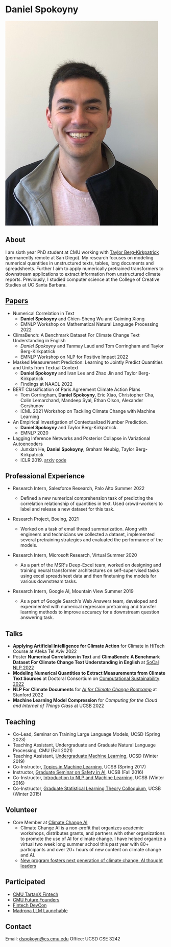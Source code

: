 # Daniel Spokoyny
![pic](resources/bio.jpeg)

## About
I am sixth year PhD student at CMU working with [Taylor Berg-Kirkpatrick](https://cseweb.ucsd.edu/~tberg/) (permanently remote at San Diego).
My research focuses on modeling numerical quantities in unstructured texts, tables, long documents and spreadsheets.
Further I aim to apply numerically pretrained transformers to downstream applications to extract information from unstructured climate reports.
Previously, I studied computer science at the College of Creative Studies at UC Santa Barbara.

## [Papers](https://www.semanticscholar.org/author/Daniel-M.-Spokoyny/2064240141)
- Numerical Correlation in Text
    + **Daniel Spokoyny** and Chien-Sheng Wu and Caiming Xiong
    + EMNLP Workshop on Mathematical Natural Language Processing 2022
- ClimaBench: A Benchmark Dataset For Climate Change Text Understanding in English
    + *Daniel Spokoyny* and Tanmay Laud and Tom Corringham and Taylor Berg-Kirkpatrick
    + EMNLP Workshop on NLP for Positive Impact 2022
- Masked Measurement Prediction: Learning to Jointly Predict Quantities and Units from Textual Context
    + **Daniel Spokoyny** and Ivan Lee and Zhao Jin and Taylor Berg-Kirkpatrick
    + Findings at NAACL 2022
- BERT Classification of Paris Agreement Climate Action Plans
    + Tom Corringham, **Daniel Spokoyny**, Eric Xiao, Christopher Cha, Colin Lemarchand, Mandeep Syal, Ethan Olson, Alexander Gershunov
    + ICML 2021 Workshop on Tackling Climate Change with Machine Learning
- An Empirical Investigation of Contextualized Number Prediction. 
    + **Daniel Spokoyny** and Taylor Berg-Kirkpatrick.
    + EMNLP 2020  
- Lagging Inference Networks and Posterior Collapse in Variational Autoencoders
    + Junxian He, **Daniel Spokoyny**, Graham Neubig, Taylor Berg-Kirkpatrick
    + ICLR 2019. [arxiv](https://arxiv.org/abs/1901.05534) [code](https://github.com/jxhe/vae-lagging-encoder)

## Professional Experience
- Research Intern, Salesforce Research, Palo Alto Summer 2022 
    - Defined a new numerical comprehension task of predicting the correlation relationship of quantities in text. Used crowd-workers to label and release a new dataset for this task.

- Research Project, Boeing, 2021
    + Worked on a task of email thread summarization. Along with engineers and technicians we collected a dataset, implemented several pretraining strategies and evaluated the performance of the models.
    
- Research Intern, Microsoft Research, Virtual Summer 2020
    - As a part of the MSR's Deep-Excel team, worked on designing and training neural transformer architectures on self-supervised tasks using excel spreadsheet data and then finetuning the models for various downstream tasks.

- Research Intern, Google AI, Mountain View Summer 2019
    - As a part of Google Search's Web Answers team, developed and experimented with numerical regression pretraining and transfer learning methods to improve accuracy for a downstream question answering task.

## Talks
- **Applying Artificial Intelligence for Climate Action** for Climate in HiTech Course at Afeka Tel Aviv 2022
- Poster **Numerical Correlation in Text** and **ClimaBench: A Benchmark Dataset For Climate Change Text Understanding in English** at [SoCal NLP 2022](https://socalnlp.github.io/symp22/index.html)
- **Modeling Numerical Quantities to Extract Measurements from Climate Text Sources** at Doctoral Consortium on [Computational Sustainability 2022](http://www.compsust.net/compsust-2022/program.php)
- **NLP For Climate Documents** for *[AI for Climate Change Bootcamp](https://stanfordmlgroup.github.io/programs/aicc-bootcamp/#:~:text=The%20AI%20for%20Climate%20Change,research%20on%20high%20impact%20problems.)* at Stanford 2022
- **Machine Learning Model Compression** for *Computing for the Cloud and Internet of Things Class* at UCSB 2022

## Teaching
- Co-Lead, Seminar on Training Large Language Models, UCSD (Spring 2023)
- Teaching Assistant, Undergraduate and Graduate Natural Language Processing, CMU (Fall 2021)
- Teaching Assistant, [Undergraduate Machine Learning](https://cseweb.ucsd.edu/classes/wi19/cse151-b/), UCSD (Winter 2019)
- Co-Instructor, [Topics in Machine Learning](https://ccs-machine-learning-course.github.io/), UCSB (Spring 2017)
- Instructor, [Graduate Seminar on Safety in AI](https://ai-safety.github.io/), UCSB (Fall 2016)
- Co-Instructor, [Introduction to NLP and Machine Learning](http://computer-learning.github.io/class/), UCSB (Winter 2016)
- Co-Instructor, [Graduate Statistical Learning Theory Colloquium](http://statistical-learning.github.io/), UCSB (Winter 2015)


## Volunteer
- Core Member at [Climate Change AI](https://www.climatechange.ai/)
    - Climate Change AI is a non-profit that organizes academic workshops, distributes grants, and partners with other organizations to promote the use of AI for climate change. I have helped organize a virtual two week long summer school this past year with 80+ participants and over 20+ hours of new content on climate change and AI.
    - [New program fosters next generation of climate change, AI thought leaders](https://data.berkeley.edu/news/new-program-fosters-next-generation-climate-change-ai-thought-leaders)

## Participated
- [CMU TartanX Fintech](https://www.tartanx.co/fintech)
- [CMU Future Founders](https://www.cmute.io/future-founder)
- [Fintech DevCon](https://fintechdevcon.io/)
- [Madrona LLM Launchable](https://www.madronavl.com/launchable/foundation-models)

## Contact
Email: dspokoyn@cs.cmu.edu
Office: UCSD CSE 3242

